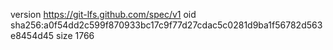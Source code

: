 version https://git-lfs.github.com/spec/v1
oid sha256:a0f54dd2c599f870933bc17c9f77d27cdac5c0281d9ba1f56782d563e8454d45
size 1766
